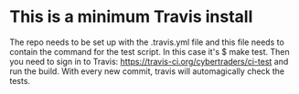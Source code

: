 # This is a minimum Travis install

The repo needs to be set up with the .travis.yml file and this file needs to contain the command for the test script. In this case it's $ make test.
Then you need to sign in to Travis: https://travis-ci.org/cybertraders/ci-test and run the build.
With every new commit, travis will automagically check the tests.
